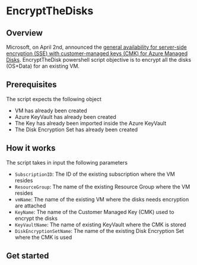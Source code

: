 # EncryptTheDisks
## Overview
Microsoft, on April 2nd, announced the [general availability for server-side encryption (SSE) with customer-managed keys (CMK) for Azure Managed Disks](<https://docs.microsoft.com/en-us/azure/virtual-machines/linux/disk-encryption>). EncryptTheDisk powershell script objective is to encrypt all the disks (OS+Data) for an existing VM.

## Prerequisites
The script expects the following object
* VM has already been created 
* Azure KeyVault has already been created
* The Key has already been imported inside the Azure KeyVault
* The Disk Encryption Set has already been created

## How it works
The script takes in input the following parameters
* `SubscriptionID`: The ID of the existing subscription where the VM resides
* `ResourceGroup`: The name of the existing Resource Group where the VM resides
* `vmName`: The name of the existing VM where the disks needs encryption are attached
* `KeyName`: The name of the Customer Managed Key (CMK) used to encrypt the disks
* `KeyVaultName`: The name of existing KeyVault where the CMK is stored
* `DiskEncryptionSetName`: The name of the existing Disk Encryption Set where the CMK is used

## Get started
